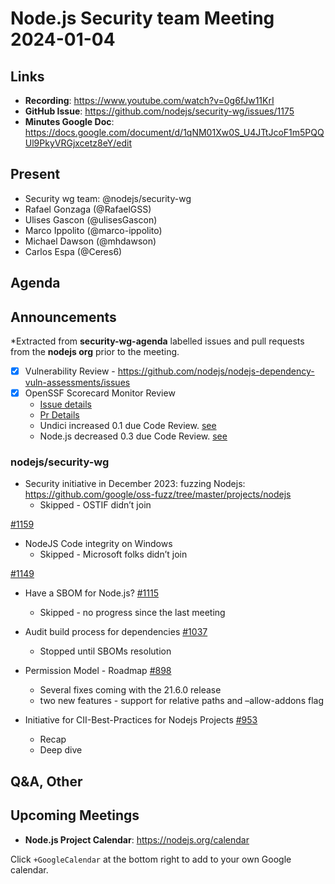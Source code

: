 # Node.js  Security team Meeting 2024-01-04

## Links

* **Recording**: https://www.youtube.com/watch?v=0g6fJw11KrI
* **GitHub Issue**: https://github.com/nodejs/security-wg/issues/1175
* **Minutes Google Doc**: https://docs.google.com/document/d/1qNM01Xw0S_U4JTtJcoF1m5PQQUl9PkyVRGjxcetz8eY/edit

## Present

* Security wg team: @nodejs/security-wg
* Rafael Gonzaga (@RafaelGSS)
* Ulises Gascon (@ulisesGascon)
* Marco Ippolito (@marco-ippolito)
* Michael Dawson (@mhdawson)
* Carlos Espa (@Ceres6)

## Agenda

## Announcements

*Extracted from **security-wg-agenda** labelled issues and pull requests from the **nodejs org** prior to the meeting.

- [X] Vulnerability Review - https://github.com/nodejs/nodejs-dependency-vuln-assessments/issues
- [X] OpenSSF Scorecard Monitor Review
  - [Issue details](https://github.com/nodejs/security-wg/issues/1179)
  - [Pr Details](https://github.com/nodejs/security-wg/pull/1180)
  - Undici increased 0.1 due Code Review. [see](https://kooltheba.github.io/openssf-scorecard-api-visualizer/#/projects/github.com/nodejs/undici/compare/c5c6648a7d2097f9be4d1f7d06df9f158eff049d/990b96ebb138ecf9fb93fea0f2a832ae322c939f)
  - Node.js decreased 0.3 due Code Review. [see](https://kooltheba.github.io/openssf-scorecard-api-visualizer/#/projects/github.com/nodejs/node/compare/f9675e104e25ae7da5215f338f5e2609c85025a2/515b007faedf529861b22823f8a722eebed837fa) 

### nodejs/security-wg

* Security initiative in December 2023: fuzzing Nodejs: https://github.com/google/oss-fuzz/tree/master/projects/nodejs
  * Skipped - OSTIF didn’t join

[#1159](https://github.com/nodejs/security-wg/issues/1159)
* NodeJS Code integrity on Windows
  * Skipped - Microsoft folks didn’t join

[#1149](https://github.com/nodejs/security-wg/issues/1149)
* Have a SBOM for Node.js? [#1115](https://github.com/nodejs/security-wg/issues/1115)
  * Skipped - no progress since the last meeting

* Audit build process for dependencies [#1037](https://github.com/nodejs/security-wg/issues/1037)
  * Stopped until SBOMs resolution

* Permission Model - Roadmap [#898](https://github.com/nodejs/security-wg/issues/898)
  * Several fixes coming with the 21.6.0 release
  * two new features - support for relative paths and –allow-addons flag

* Initiative for CII-Best-Practices for Nodejs Projects [#953](https://github.com/nodejs/security-wg/issues/953)
  * Recap
  * Deep dive

## Q&A, Other

## Upcoming Meetings

* **Node.js Project Calendar**: <https://nodejs.org/calendar>

Click `+GoogleCalendar` at the bottom right to add to your own Google calendar.
